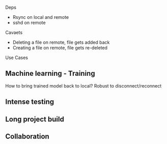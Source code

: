 Deps

- Rsync on local and remote
- sshd on remote


Cavaets

- Deleting a file on remote, file gets added back
- Creating a file on remote, file gets re-deleted


Use Cases

## Machine learning - Training

How to bring trained model back to local?
Robust to disconnect/reconnect

## Intense testing

## Long project build

## Collaboration
